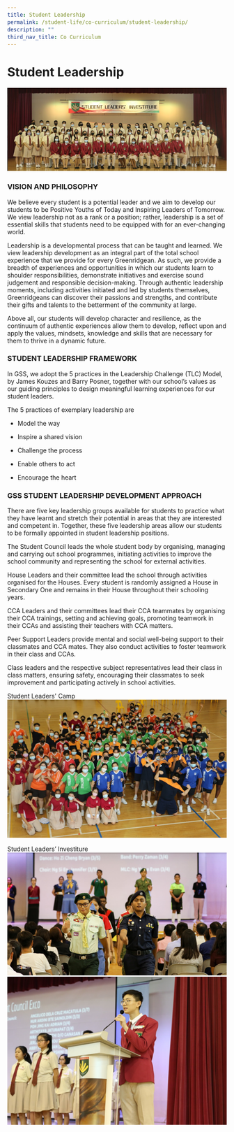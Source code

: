 ```yaml
---
title: Student Leadership
permalink: /student-life/co-curriculum/student-leadership/
description: ""
third_nav_title: Co Curriculum
---
```

# **Student Leadership**

![](/images/SL1.png)


### VISION AND PHILOSOPHY

We believe every student is a potential leader and we aim to develop our students to be Positive Youths of Today and Inspiring Leaders of Tomorrow. We view leadership not as a rank or a position; rather, leadership is a set of essential skills that students need to be equipped with for an ever-changing world.

Leadership is a developmental process that can be taught and learned. We view leadership development as an integral part of the total school experience that we provide for every Greenridgean. As such, we provide a breadth of experiences and opportunities in which our students learn to shoulder responsibilities, demonstrate initiatives and exercise sound judgement and responsible decision-making. Through authentic leadership moments, including activities initiated and led by students themselves, Greenridgeans can discover their passions and strengths, and contribute their gifts and talents to the betterment of the community at large.

Above all, our students will develop character and resilience, as the continuum of authentic experiences allow them to develop, reflect upon and apply the values, mindsets, knowledge and skills that are necessary for them to thrive in a dynamic future.

  

### STUDENT LEADERSHIP FRAMEWORK

In GSS, we adopt the 5 practices in the Leadership Challenge (TLC) Model, by James Kouzes and Barry Posner, together with our school’s values as our guiding principles to design meaningful learning experiences for our student leaders. 

The 5 practices of exemplary leadership are 

*   Model the way
    
*   Inspire a shared vision
    
*   Challenge the process
    
*   Enable others to act
    
*   Encourage the heart
    

### GSS STUDENT LEADERSHIP DEVELOPMENT APPROACH

There are five key leadership groups available for students to practice what they have learnt and stretch their potential in areas that they are interested and competent in. Together, these five leadership areas allow our students to be formally appointed in student leadership positions.

The Student Council leads the whole student body by organising, managing and carrying out school programmes, initiating activities to improve the school community and representing the school for external activities.

House Leaders and their committee lead the school through activities organised for the Houses. Every student is randomly assigned a House in Secondary One and remains in their House throughout their schooling years.

CCA Leaders and their committees lead their CCA teammates by organising their CCA trainings, setting and achieving goals, promoting teamwork in their CCAs and assisting their teachers with CCA matters.

Peer Support Leaders provide mental and social well-being support to their classmates and CCA mates. They also conduct activities to foster teamwork in their class and CCAs.

Class leaders and the respective subject representatives lead their class in class matters, ensuring safety, encouraging their classmates to seek improvement and participating actively in school activities. 

Student Leaders' Camp
![](/images/SL2.png)

Student Leaders’ Investiture
![](/images/SL3.png)
![](/images/SL4.png)